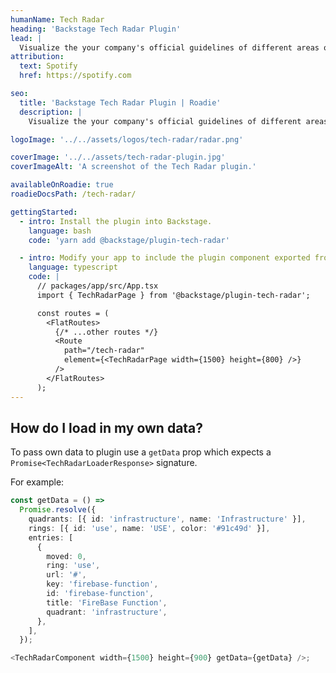 ```yaml
---
humanName: Tech Radar
heading: 'Backstage Tech Radar Plugin'
lead: |
  Visualize the your company's official guidelines of different areas of software development.
attribution:
  text: Spotify
  href: https://spotify.com

seo:
  title: 'Backstage Tech Radar Plugin | Roadie'
  description: |
    Visualize the your company's official guidelines of different areas of software development.

logoImage: '../../assets/logos/tech-radar/radar.png'

coverImage: '../../assets/tech-radar-plugin.jpg'
coverImageAlt: 'A screenshot of the Tech Radar plugin.'

availableOnRoadie: true
roadieDocsPath: /tech-radar/

gettingStarted:
  - intro: Install the plugin into Backstage.
    language: bash
    code: 'yarn add @backstage/plugin-tech-radar'

  - intro: Modify your app to include the plugin component exported from the tech radar, for example
    language: typescript
    code: |
      // packages/app/src/App.tsx
      import { TechRadarPage } from '@backstage/plugin-tech-radar';

      const routes = (
        <FlatRoutes>
          {/* ...other routes */}
          <Route
            path="/tech-radar"
            element={<TechRadarPage width={1500} height={800} />}
          />
        </FlatRoutes>
      );
---
```


## How do I load in my own data?

To pass own data to plugin use a `getData` prop which expects a `Promise<TechRadarLoaderResponse>` signature.

For example:

```ts
const getData = () =>
  Promise.resolve({
    quadrants: [{ id: 'infrastructure', name: 'Infrastructure' }],
    rings: [{ id: 'use', name: 'USE', color: '#91c49d' }],
    entries: [
      {
        moved: 0,
        ring: 'use',
        url: '#',
        key: 'firebase-function',
        id: 'firebase-function',
        title: 'FireBase Function',
        quadrant: 'infrastructure',
      },
    ],
  });

<TechRadarComponent width={1500} height={900} getData={getData} />;
```
